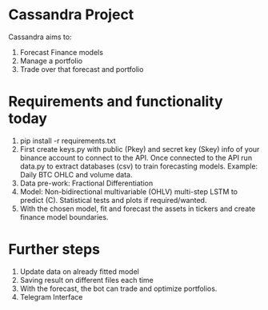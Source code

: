 # Cassandra Project
Cassandra aims to:
1. Forecast Finance models
2. Manage a portfolio
3. Trade over that forecast and portfolio

# Requirements and functionality today
1. pip install -r requirements.txt
2. First create keys.py with public (Pkey) and secret key (Skey) info of your binance account to connect to the API.
Once connected to the API run data.py to extract databases (csv) to train forecasting models.
Example: Daily BTC OHLC and volume data.
3. Data pre-work: Fractional Differentiation
4. Model: Non-bidirectional multivariable (OHLV) multi-step LSTM to predict (C). Statistical tests and plots
if required/wanted.
4. With the chosen model, fit and forecast the assets in tickers and create finance model boundaries.


# Further steps
1. Update data on already fitted model
2. Saving result on different files each time
3. With the forecast, the bot can trade and optimize portfolios.
4. Telegram Interface
